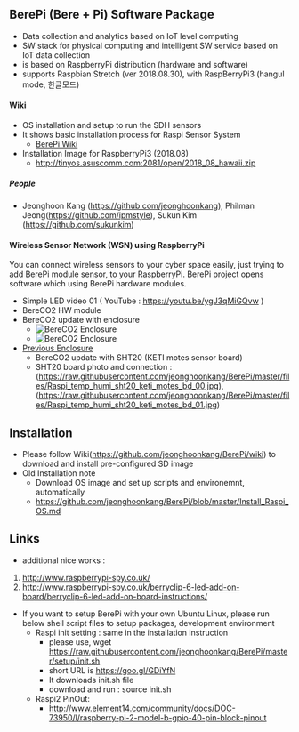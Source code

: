 ## BerePi (Bere + Pi) Software Package
- Data collection and analytics based on IoT level computing
- SW stack for physical computing and intelligent SW service based on IoT data collection
- is based on RaspberryPi distribution (hardware and software)
- supports Raspbian Stretch (ver 2018.08.30), with RaspBerryPi3 (hangul mode, 한글모드)

#### Wiki
  - OS installation and setup to run the SDH sensors
  - It shows basic installation process for Raspi Sensor System
    - [BerePi Wiki](https://github.com/jeonghoonkang/BerePi/wiki)
  - Installation Image for RaspberryPi3 (2018.08)
    - http://tinyos.asuscomm.com:2081/open/2018_08_hawaii.zip

##### People
  - Jeonghoon Kang (https://github.com/jeonghoonkang), Philman Jeong(https://github.com/ipmstyle), Sukun Kim (https://github.com/sukunkim)

#### Wireless Sensor Network (WSN) using RaspberryPi 
You can connect wireless sensors to your cyber space easily, just trying to add BerePi module sensor, to your RaspberryPi.
BerePi project opens software which using BerePi hardware modules. 

  - Simple LED video 01 ( YouTube : https://youtu.be/ygJ3qMiGQvw )
  - BereCO2 HW module 
  - BereCO2 update with enclosure
    - ![BereCO2 Enclosure](https://raw.githubusercontent.com/jeonghoonkang/BerePi/master/files/CO2/CO2_inside_01.JPG)
    - ![BereCO2 Enclosure](https://raw.githubusercontent.com/jeonghoonkang/BerePi/master/files/CO2/CO2_inside_02.JPG)
- [Previous Enclosure](https://github.com/jeonghoonkang/BerePi/blob/master/files/RPi2_case.png)
  - BereCO2 update with SHT20 (KETI motes sensor board)
   - SHT20 board photo and connection : (https://raw.githubusercontent.com/jeonghoonkang/BerePi/master/files/Raspi_temp_humi_sht20_keti_motes_bd_00.jpg), (https://raw.githubusercontent.com/jeonghoonkang/BerePi/master/files/Raspi_temp_humi_sht20_keti_motes_bd_01.jpg)
     
## Installation
  - Please follow Wiki(https://github.com/jeonghoonkang/BerePi/wiki) to download and install pre-configured SD image 
  - Old Installation note
    - Download OS image and set up scripts and environemnt, automatically
    - https://github.com/jeonghoonkang/BerePi/blob/master/Install_Raspi_OS.md

## Links
 - additional nice works :
  1. http://www.raspberrypi-spy.co.uk/
  1. http://www.raspberrypi-spy.co.uk/berryclip-6-led-add-on-board/berryclip-6-led-add-on-board-instructions/
 
- If you want to setup BerePi with your own Ubuntu Linux, please run below shell script files to setup packages, development environment
  - Raspi init setting : same in the installation instruction
    - please use, wget https://raw.githubusercontent.com/jeonghoonkang/BerePi/master/setup/init.sh
     - short URL is https://goo.gl/GDiYfN  
     - It downloads init.sh file
     - download and run : source init.sh
  - Raspi2 PinOut:
    - http://www.element14.com/community/docs/DOC-73950/l/raspberry-pi-2-model-b-gpio-40-pin-block-pinout
 
